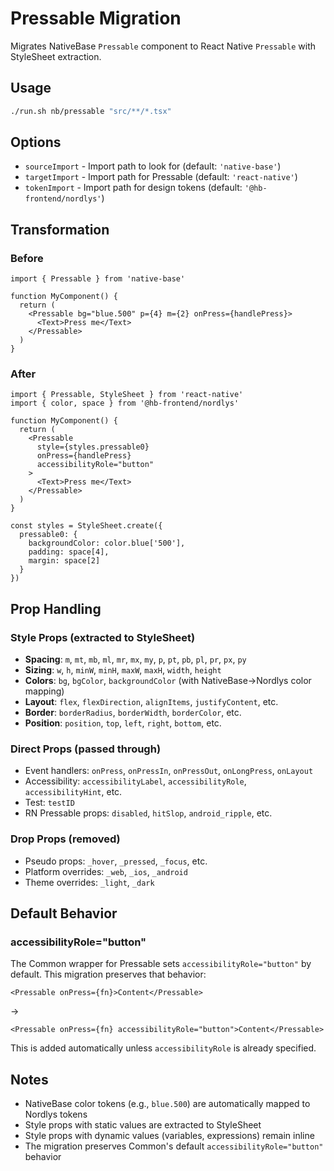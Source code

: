 # Pressable Migration

Migrates NativeBase `Pressable` component to React Native `Pressable` with StyleSheet extraction.

## Usage

```bash
./run.sh nb/pressable "src/**/*.tsx"
```

## Options

- `sourceImport` - Import path to look for (default: `'native-base'`)
- `targetImport` - Import path for Pressable (default: `'react-native'`)
- `tokenImport` - Import path for design tokens (default: `'@hb-frontend/nordlys'`)

## Transformation

### Before

```tsx
import { Pressable } from 'native-base'

function MyComponent() {
  return (
    <Pressable bg="blue.500" p={4} m={2} onPress={handlePress}>
      <Text>Press me</Text>
    </Pressable>
  )
}
```

### After

```tsx
import { Pressable, StyleSheet } from 'react-native'
import { color, space } from '@hb-frontend/nordlys'

function MyComponent() {
  return (
    <Pressable
      style={styles.pressable0}
      onPress={handlePress}
      accessibilityRole="button"
    >
      <Text>Press me</Text>
    </Pressable>
  )
}

const styles = StyleSheet.create({
  pressable0: {
    backgroundColor: color.blue['500'],
    padding: space[4],
    margin: space[2]
  }
})
```

## Prop Handling

### Style Props (extracted to StyleSheet)

- **Spacing**: `m`, `mt`, `mb`, `ml`, `mr`, `mx`, `my`, `p`, `pt`, `pb`, `pl`, `pr`, `px`, `py`
- **Sizing**: `w`, `h`, `minW`, `minH`, `maxW`, `maxH`, `width`, `height`
- **Colors**: `bg`, `bgColor`, `backgroundColor` (with NativeBase→Nordlys color mapping)
- **Layout**: `flex`, `flexDirection`, `alignItems`, `justifyContent`, etc.
- **Border**: `borderRadius`, `borderWidth`, `borderColor`, etc.
- **Position**: `position`, `top`, `left`, `right`, `bottom`, etc.

### Direct Props (passed through)

- Event handlers: `onPress`, `onPressIn`, `onPressOut`, `onLongPress`, `onLayout`
- Accessibility: `accessibilityLabel`, `accessibilityRole`, `accessibilityHint`, etc.
- Test: `testID`
- RN Pressable props: `disabled`, `hitSlop`, `android_ripple`, etc.

### Drop Props (removed)

- Pseudo props: `_hover`, `_pressed`, `_focus`, etc.
- Platform overrides: `_web`, `_ios`, `_android`
- Theme overrides: `_light`, `_dark`

## Default Behavior

### accessibilityRole="button"

The Common wrapper for Pressable sets `accessibilityRole="button"` by default. This migration preserves that behavior:

```tsx
<Pressable onPress={fn}>Content</Pressable>
```
→
```tsx
<Pressable onPress={fn} accessibilityRole="button">Content</Pressable>
```

This is added automatically unless `accessibilityRole` is already specified.

## Notes

- NativeBase color tokens (e.g., `blue.500`) are automatically mapped to Nordlys tokens
- Style props with static values are extracted to StyleSheet
- Style props with dynamic values (variables, expressions) remain inline
- The migration preserves Common's default `accessibilityRole="button"` behavior
